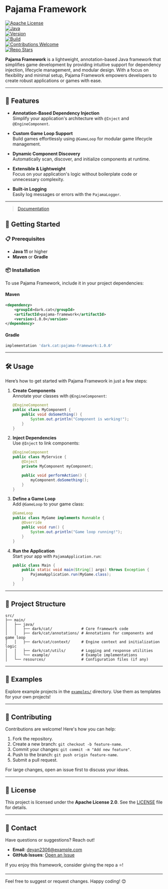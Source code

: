 # Pajama Framework

[![Apache License](https://img.shields.io/badge/license-Apache%202.0-blue.svg)](https://opensource.org/licenses/Apache-2.0)  
[![Java](https://img.shields.io/badge/language-Java-orange.svg)](https://www.oracle.com/java/)  
[![Version](https://img.shields.io/badge/version-1.0.0-brightgreen.svg)](https://github.com/Deyan2306/pajama/releases)  
[![Build](https://img.shields.io/github/actions/workflow/status/Deyan2306/pajama/build.yml?label=build&logo=github)](https://github.com/Deyan2306/pajama/actions)  
[![Contributions Welcome](https://img.shields.io/badge/contributions-welcome-brightgreen.svg?style=flat)](https://github.com/Deyan2306/pajama/issues)  
[![Repo Stars](https://img.shields.io/github/stars/Deyan2306/pajama?style=social)](https://github.com/Deyan2306/pajama/stargazers)

**Pajama Framework** is a lightweight, annotation-based Java framework that simplifies game development by providing intuitive support for dependency injection, lifecycle management, and modular design. With a focus on flexibility and minimal setup, Pajama Framework empowers developers to create robust applications or games with ease.

---

## 🎯 Features

- **Annotation-Based Dependency Injection**  
  Simplify your application's architecture with `@Inject` and `@EngineComponent`.

- **Custom Game Loop Support**  
  Build games effortlessly using `@GameLoop` for modular game lifecycle management.

- **Dynamic Component Discovery**  
  Automatically scan, discover, and initialize components at runtime.

- **Extensible & Lightweight**  
  Focus on your application's logic without boilerplate code or unnecessary complexity.

- **Built-in Logging**  
  Easily log messages or errors with the `PajamaLogger`.

---

> [Documentation](/docs)

## 🚀 Getting Started

### 📋 Prerequisites

- **Java 11** or higher
- **Maven** or **Gradle**

### 📦 Installation

To use Pajama Framework, include it in your project dependencies:

#### Maven
```xml
<dependency>
    <groupId>dark.cat</groupId>
    <artifactId>pajama-framework</artifactId>
    <version>1.0.0</version>
</dependency>
```

#### Gradle
```groovy
implementation 'dark.cat:pajama-framework:1.0.0'
```

---

## 🛠️ Usage

Here’s how to get started with Pajama Framework in just a few steps:

1. **Create Components**  
   Annotate your classes with `@EngineComponent`:
   ```java
   @EngineComponent
   public class MyComponent {
       public void doSomething() {
           System.out.println("Component is working!");
       }
   }
   ```

2. **Inject Dependencies**  
   Use `@Inject` to link components:
   ```java
   @EngineComponent
   public class MyService {
       @Inject
       private MyComponent myComponent;

       public void performAction() {
           myComponent.doSomething();
       }
   }
   ```

3. **Define a Game Loop**  
   Add `@GameLoop` to your game class:
   ```java
   @GameLoop
   public class MyGame implements Runnable {
       @Override
       public void run() {
           System.out.println("Game loop running!");
       }
   }
   ```

4. **Run the Application**  
   Start your app with `PajamaApplication.run`:
   ```java
   public class Main {
       public static void main(String[] args) throws Exception {
           PajamaApplication.run(MyGame.class);
       }
   }
   ```

---

## 📂 Project Structure

```plaintext
src/
├── main/
│   ├── java/
│   │   ├── dark/cat/             # Core framework code
│   │   ├── dark/cat/annotations/ # Annotations for components and game loop
│   │   ├── dark/cat/context/     # Engine context and initialization logic
│   │   ├── dark/cat/utils/       # Logging and response utilities
│   │   └── example/              # Example implementations
│   └── resources/                # Configuration files (if any)
```

---

## 🌟 Examples

Explore example projects in the [`examples/`](examples/) directory. Use them as templates for your own projects!

---

## 🤝 Contributing

Contributions are welcome! Here's how you can help:

1. Fork the repository.
2. Create a new branch: `git checkout -b feature-name`.
3. Commit your changes: `git commit -m "Add new feature"`.
4. Push to the branch: `git push origin feature-name`.
5. Submit a pull request.

For large changes, open an issue first to discuss your ideas.

---

## 📜 License

This project is licensed under the **Apache License 2.0**. See the [LICENSE](LICENSE) file for details.

---

## 📧 Contact

Have questions or suggestions? Reach out!

- **Email**: [deyan2306@example.com](mailto:deyan.sirakov2006@abv.bg)
- **GitHub Issues**: [Open an Issue](https://github.com/Deyan2306/pajama/issues)

If you enjoy this framework, consider giving the repo a ⭐!

--- 

Feel free to suggest or request changes. Happy coding! 😊